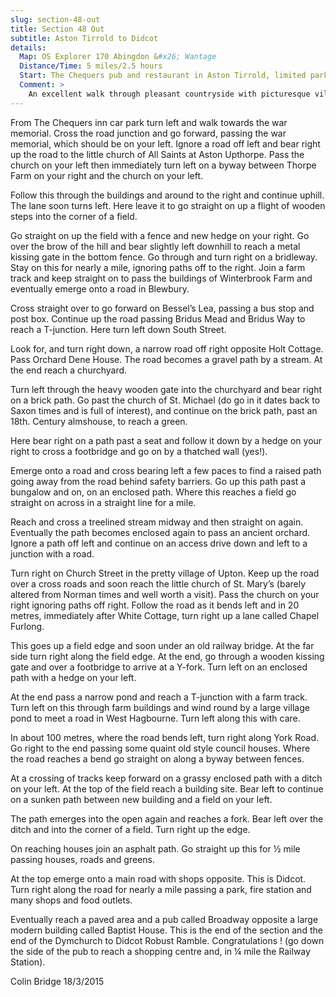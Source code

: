 ```yaml
---
slug: section-48-out
title: Section 48 Out
subtitle: Aston Tirrold to Didcot
details:
  Map: OS Explorer 170 Abingdon &#x26; Wantage
  Distance/Time: 5 miles/2.5 hours
  Start: The Chequers pub and restaurant in Aston Tirrold, limited parking at the pub and on road in the village.
  Comment: >
    An excellent walk through pleasant countryside with picturesque villages and historic churches along the way. Do find time to stop and look.
---
```

From The Chequers inn car park turn left and walk towards the war memorial. Cross the road junction and go forward, passing the war memorial, which should be on your left. Ignore a road off left and bear right up the road to the little church of All Saints at Aston Upthorpe. Pass the church on your left then immediately turn left on a byway between Thorpe Farm on your right and the church on your left.

Follow this through the buildings and around to the right and continue uphill. The lane soon turns left. Here leave it to go straight on up a flight of wooden steps into the corner of a field.

Go straight on up the field with a fence and new hedge on your right. Go over the brow of the hill and bear slightly left downhill to reach a metal kissing gate in the bottom fence. Go through and turn right on a bridleway. Stay on this for nearly a mile, ignoring paths off to the right. Join a farm track and keep straight on to pass the buildings of Winterbrook Farm and eventually emerge onto a road in Blewbury.

Cross straight over to go forward on Bessel’s Lea, passing a bus stop and post box. Continue up the road passing Bridus Mead and Bridus Way to reach a T-junction. Here turn left down South Street.

Look for, and turn right down, a narrow road off right opposite Holt Cottage. Pass Orchard Dene House. The road becomes a gravel path by a stream. At the end reach a churchyard.

Turn left through the heavy wooden gate into the churchyard and bear right on a brick path. Go past the church of St. Michael (do go in it dates back to Saxon times and is full of interest), and continue on the brick path, past an 18th. Century almshouse, to reach a green.

Here bear right on a path past a seat and follow it down by a hedge on your right to cross a footbridge and go on by a thatched wall (yes!).

Emerge onto a road and cross bearing left a few paces to find a raised path going away from the road behind safety barriers. Go up this path past a bungalow and on, on an enclosed path. Where this reaches a field go straight on across in a straight line for a mile.

Reach and cross a treelined stream midway and then straight on again. Eventually the path becomes enclosed again to pass an ancient orchard. Ignore a path off left and continue on an access drive down and left to a junction with a road.

Turn right on Church Street in the pretty village of Upton. Keep up the road over a cross roads and soon reach the little church of St. Mary’s (barely altered from Norman times and well worth a visit). Pass the church on your right ignoring paths off right. Follow the road as it bends left and in 20 metres, immediately after White Cottage, turn right up a lane called Chapel Furlong.

This goes up a field edge and soon under an old railway bridge. At the far side turn right along the field edge. At the end, go through a wooden kissing gate and over a footbridge to arrive at a Y-fork. Turn left on an enclosed path with a hedge on your left.

At the end pass a narrow pond and reach a T-junction with a farm track. Turn left on this through farm buildings and wind round by a large village pond to meet a road in West Hagbourne. Turn left along this with care.

In about 100 metres, where the road bends left, turn right along York Road. Go right to the end passing some quaint old style council houses. Where the road reaches a bend go straight on along a byway between fences.

At a crossing of tracks keep forward on a grassy enclosed path with a ditch on your left. At the top of the field reach a building site. Bear left to continue on a sunken path between new building and a field on your left.

The path emerges into the open again and reaches a fork. Bear left over the ditch and into the corner of a field. Turn right up the edge.

On reaching houses join an asphalt path. Go straight up this for ½ mile passing houses, roads and greens.

At the top emerge onto a main road with shops opposite. This is Didcot. Turn right along the road for nearly a mile passing a park, fire station and many shops and food outlets.

Eventually reach a paved area and a pub called Broadway opposite a large modern building called Baptist House. This is the end of the section and the end of the Dymchurch to Didcot Robust Ramble. Congratulations ! (go down the side of the pub to reach a shopping centre and, in ¼ mile the Railway Station).

Colin Bridge 18/3/2015

